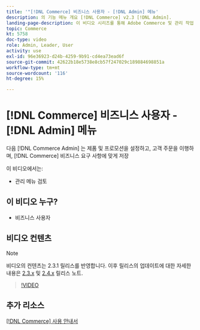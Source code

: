 ```yaml
---
title: '"[!DNL Commerce] 비즈니스 사용자 - [!DNL Admin] 메뉴'
description: 의 기능 메뉴 개요 [!DNL Commerce] v2.3 [!DNL Admin].
landing-page-description: 이 비디오 시리즈를 통해 Adobe Commerce 및 관리 작업 기본 사항에 대해 살펴보십시오.
topic: Commerce
kt: 5758
doc-type: video
role: Admin, Leader, User
activity: use
exl-id: 96e36923-d24b-4259-9b91-cd4ea73ead6f
source-git-commit: 42622b18e5738e8cb57f247029c189884698851a
workflow-type: tm+mt
source-wordcount: '116'
ht-degree: 15%

---
```


# [!DNL Commerce] 비즈니스 사용자 - [!DNL Admin] 메뉴

다음 [!DNL Commerce Admin] 는 제품 및 프로모션을 설정하고, 고객 주문을 이행하며, [!DNL Commerce] 비즈니스 요구 사항에 맞게 저장

이 비디오에서는:

- 관리 메뉴 검토

## 이 비디오 누구?

- 비즈니스 사용자

## 비디오 컨텐츠

>[!NOTE]
>
>비디오의 컨텐츠는 2.3.1 릴리스를 반영합니다. 이후 릴리스의 업데이트에 대한 자세한 내용은 [ 2.3.x](https://devdocs.magento.com/guides/v2.3/release-notes/bk-release-notes.html) 및 [2.4.x](https://devdocs.magento.com/guides/v2.4/release-notes/bk-release-notes.html) 릴리스 노트.

>[!VIDEO](https://video.tv.adobe.com/v/35942?quality=12&learn=on)

## 추가 리소스

[[!DNL Commerce] 사용 안내서](https://docs.magento.com/)
